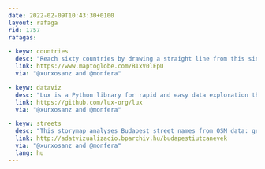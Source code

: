 ```yaml
---
date: 2022-02-09T10:43:30+0100
layout: rafaga
rid: 1757
rafagas:

- keyw: countries
  desc: "Reach sixty countries by drawing a straight line from this single point in the middle of the Atlantic ocean, even Japan or Vanuatu"
  link: https://www.maptoglobe.com/B1xV0lEpU
  via: "@xurxosanz and @monfera"

- keyw: dataviz
  desc: "Lux is a Python library for rapid and easy data exploration that suggests a set of data visualizations showcasing trends and patterns"
  link: https://github.com/lux-org/lux
  via: "@xurxosanz and @monfera"

- keyw: streets
  desc: "This storymap analyses Budapest street names from OSM data: gender, fictitious or real characters, memory, and posterity"
  link: http://adatvizualizacio.bparchiv.hu/budapestiutcanevek
  via: "@xurxosanz and @monfera"
  lang: hu
---
```




